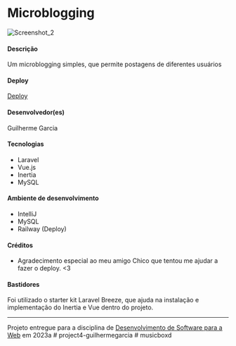 # Microblogging
![Screenshot_2](https://github.com/elc1090/project3-guilherme/assets/86444781/507489e6-7211-41ae-ac74-58beff97f61b)


#### Descrição
Um microblogging simples, que permite postagens de diferentes usuários

#### Deploy
[Deploy](https://project3-guilherme-production.up.railway.app/)


#### Desenvolvedor(es)
Guilherme Garcia


#### Tecnologias
- Laravel
- Vue.js
- Inertia
- MySQL

#### Ambiente de desenvolvimento
- IntelliJ
- MySQL
- Railway (Deploy)

#### Créditos
- Agradecimento especial ao meu amigo Chico que tentou me ajudar a fazer o deploy. <3

#### Bastidores
Foi utilizado o starter kit Laravel Breeze, que ajuda na instalação e implementação do Inertia e Vue dentro do projeto.

---
Projeto entregue para a disciplina de [Desenvolvimento de Software para a Web](http://github.com/andreainfufsm/elc1090-2023a) em 2023a
#   p r o j e c t 4 - g u i l h e r m e g a r c i a  
 #   m u s i c b o x d  
 